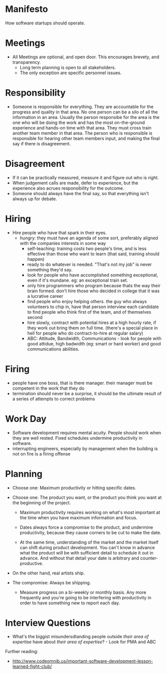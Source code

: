 Manifesto
=========

How software startups should operate.



Meetings
========

- All Meetings are optional, and open door.  This encourages brevety, and transparency.
  - Long term planning is open to all stakeholders.
  - The only exception are specific personnel issues.  

Responsibility
==============

- Someone is responsible for everything.  They are accountable for the progress and quality in that area.  No one person can be a silo of all the information in an area.  Usually the person responsibe for the area is the one who will be doing the work and has the most on-the-ground experience and hands-on time with that area.  They must cross train another team member in that area.   The person who is responsible is responsible for hearing other team members input, and making the final say if there is disagreement.

Disagreement
============

- If it can be practically measured, measure it and figure out who is right.
- When judgement calls are made, defer to experience, but the experience also acrues responsibility for the outcome.
- Someone should always have the final say, so that everything isn't always up for debate.

Hiring
======

- Hire people who have that spark in their eyes.
  - hungry: they must have an agenda of some sort, preferably aligned with the companies interests in some way
    - self-teaching: training costs two people's time, and is less effective than those who want to learn (that said, training should happen)
    - ready to do whatever is needed.  "That's not my job" is never something they'd say.
    - look for people who have accomplished something exceptional, even if it's mundane.  eg: an exceptional train set.
    - only hire programmers who program because thats the way their brain formed. don't hire those who decided in college that it was a lucrative career
    - find people who enjoy helping others. the guy who always volunteers to chip in, have that person interview each candidate to find people who think first of the team, and of themselves second
    - hire slowly, contract with potential hires at a high hourly rate, if they work out bring them on full time. (there's a special place in hell for people who do contract-to-hire at regular salary)
    - ABC: Attitude, Bandwidth, Communications - look for people with good attidue, high badwidth (eg: smart or hard worker) and good communications abilities. 

Firing
======

  - people have one boss, that is there manager. their manager must be competent in the work that they do
  - termination should never be a surprise, it should be the ultimate result of a series of attempts to correct problems

Work Day
========

- Software development requires mental acuity.  People should work when they are well rested.  Fixed schedules undermine productivity in software. 
- interrupting engineers, especially by management when the building is not on fire is a firing offense
  
Planning
========

- Choose one: Maximum productivity or hitting specific dates.  
- Choose one: The product you want, or the product you think you want at the beginning of the project.
  
  - Maximum productivity requires working on what's most important at the time when you have maximum information and focus. 
  
  - Dates always force a compromise to the product, and undermine productivity, because they cause corners to be cut to make the date.
  
  - At the same time, understanding of the market and the market itself can shift during product development.  You can't know in advance what the product will be with sufficient detail to schedule it out in advance.  And without that detail your date is arbitrary and counter-productive.
  
- On the other hand, real artists ship. 
  
- The compromise: Always be shipping.
  
  - Measure progress on a bi-weekly or monthly basis. Any more frequently and you're going to be interfering with productivity in order to have something new to report each day.
  
  
Interview Questions
===================

- What's the biggist misundersdtanding people outside *their area of expertise* have about *their area of expertise*?  - Look for PMA and ABC

Further reading:
- http://www.codeomnib.us/important-software-development-lesson-learned-fight-club/
